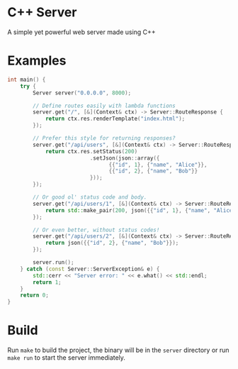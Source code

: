 # C++ Server
A simple yet powerful web server made using C++

# Examples
```cpp
int main() {
    try {
        Server server("0.0.0.0", 8000);

        // Define routes easily with lambda functions
        server.get("/", [&](Context& ctx) -> Server::RouteResponse {
            return ctx.res.renderTemplate("index.html");
        });

        // Prefer this style for returning responses?
        server.get("/api/users", [&](Context& ctx) -> Server::RouteResponse {
            return ctx.res.setStatus(200)
                          .setJson(json::array({
                                {{"id", 1}, {"name", "Alice"}},
                                {{"id", 2}, {"name", "Bob"}}
                          }));
        });

        // Or good ol' status code and body.
        server.get("/api/users/1", [&](Context& ctx) -> Server::RouteResponse {
            return std::make_pair(200, json({{"id", 1}, {"name", "Alice"}}));
        });

        // Or even better, without status codes!
        server.get("/api/users/2", [&](Context& ctx) -> Server::RouteResponse {;
            return json({{"id", 2}, {"name", "Bob"}});
        });

        server.run();     
    } catch (const Server::ServerException& e) {
        std::cerr << "Server error: " << e.what() << std::endl;
        return 1;
    }
    return 0;
}
```

# Build
Run `make` to build the project, the binary will be in the `server` directory or run `make run` to start the server immediately.